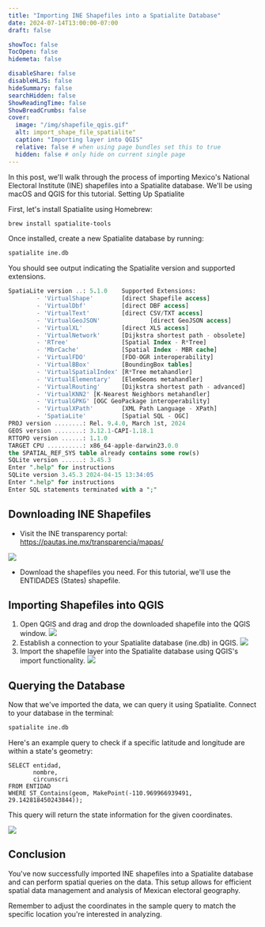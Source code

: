 ```yaml
---
title: "Importing INE Shapefiles into a Spatialite Database"
date: 2024-07-14T13:00:00-07:00
draft: false

showToc: false
TocOpen: false
hidemeta: false

disableShare: false
disableHLJS: false
hideSummary: false
searchHidden: false
ShowReadingTime: false
ShowBreadCrumbs: false
cover:
  image: "/img/shapefile_qgis.gif"
  alt: import_shape_file_spatialite"
  caption: "Importing layer into QGIS"
  relative: false # when using page bundles set this to true
  hidden: false # only hide on current single page
---
```


In this post, we'll walk through the process of importing Mexico's National Electoral Institute (INE) shapefiles into a Spatialite database. We'll be using macOS and QGIS for this tutorial.
Setting Up Spatialite

First, let's install Spatialite using Homebrew:

```sh
brew install spatialite-tools
```

Once installed, create a new Spatialite database by running:

```sh
spatialite ine.db
```

You should see output indicating the Spatialite version and supported extensions.

```sql
SpatiaLite version ..: 5.1.0    Supported Extensions:
        - 'VirtualShape'        [direct Shapefile access]
        - 'VirtualDbf'          [direct DBF access]
        - 'VirtualText'         [direct CSV/TXT access]
        - 'VirtualGeoJSON'              [direct GeoJSON access]
        - 'VirtualXL'           [direct XLS access]
        - 'VirtualNetwork'      [Dijkstra shortest path - obsolete]
        - 'RTree'               [Spatial Index - R*Tree]
        - 'MbrCache'            [Spatial Index - MBR cache]
        - 'VirtualFDO'          [FDO-OGR interoperability]
        - 'VirtualBBox'         [BoundingBox tables]
        - 'VirtualSpatialIndex' [R*Tree metahandler]
        - 'VirtualElementary'   [ElemGeoms metahandler]
        - 'VirtualRouting'      [Dijkstra shortest path - advanced]
        - 'VirtualKNN2' [K-Nearest Neighbors metahandler]
        - 'VirtualGPKG' [OGC GeoPackage interoperability]
        - 'VirtualXPath'        [XML Path Language - XPath]
        - 'SpatiaLite'          [Spatial SQL - OGC]
PROJ version ........: Rel. 9.4.0, March 1st, 2024
GEOS version ........: 3.12.1-CAPI-1.18.1
RTTOPO version ......: 1.1.0
TARGET CPU ..........: x86_64-apple-darwin23.0.0
the SPATIAL_REF_SYS table already contains some row(s)
SQLite version ......: 3.45.3
Enter ".help" for instructions
SQLite version 3.45.3 2024-04-15 13:34:05
Enter ".help" for instructions
Enter SQL statements terminated with a ";"
```

## Downloading INE Shapefiles

- Visit the INE transparency portal: https://pautas.ine.mx/transparencia/mapas/

![](/img/pautas_ine.jpg)

- Download the shapefiles you need. For this tutorial, we'll use the ENTIDADES (States) shapefile.

## Importing Shapefiles into QGIS

1. Open QGIS and drag and drop the downloaded shapefile into the QGIS window.
   ![](/img/shapefile_qgis.gif)
2. Establish a connection to your Spatialite database (ine.db) in QGIS.
   ![](/img/ine_db_conn.jpg)
3. Import the shapefile layer into the Spatialite database using QGIS's import functionality.
   ![](/img/entidad_table.jpg)

## Querying the Database

Now that we've imported the data, we can query it using Spatialite. Connect to your database in the terminal:

```sh
spatialite ine.db
```

Here's an example query to check if a specific latitude and longitude are within a state's geometry:

```
SELECT entidad,
       nombre,
       circunscri
FROM ENTIDAD
WHERE ST_Contains(geom, MakePoint(-110.969966939491, 29.142818450243844));
```

This query will return the state information for the given coordinates.

![](/img/output_entidad.jpg)

## Conclusion

You've now successfully imported INE shapefiles into a Spatialite database and can perform spatial queries on the data. This setup allows for efficient spatial data management and analysis of Mexican electoral geography.

Remember to adjust the coordinates in the sample query to match the specific location you're interested in analyzing.
